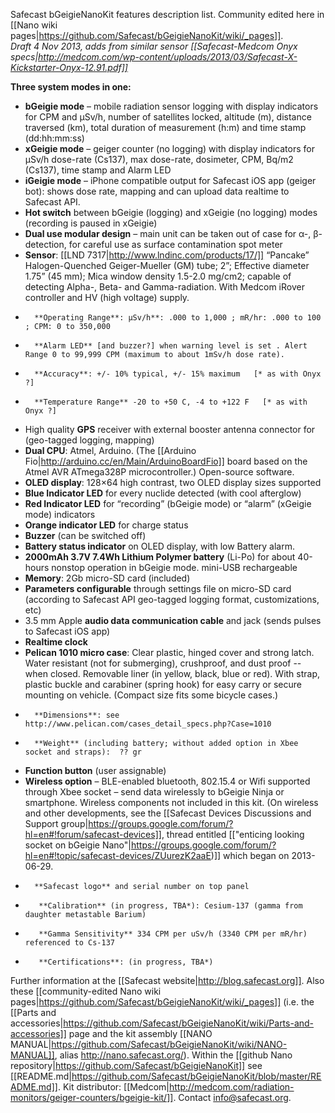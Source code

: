 Safecast bGeigieNanoKit features description list. Community edited here in [[Nano wiki pages|https://github.com/Safecast/bGeigieNanoKit/wiki/_pages]].  
*Draft 4 Nov 2013, adds from similar sensor [[Safecast-Medcom Onyx specs|http://medcom.com/wp-content/uploads/2013/03/Safecast-X-Kickstarter-Onyx-12.91.pdf]]*

**Three system modes in one:**
*	**bGeigie mode** – mobile radiation sensor logging with display indicators for CPM and µSv/h, number of satellites locked, altitude (m), distance traversed (km), total duration of measurement (h:m) and time stamp (dd:hh:mm:ss)
*	**xGeigie mode** – geiger counter (no logging) with display indicators for µSv/h dose-rate (Cs137), max dose-rate, dosimeter, CPM, Bq/m2 (Cs137), time stamp and Alarm LED
*	**iGeigie mode** – iPhone compatible output for Safecast iOS app (geiger bot): shows dose rate, mapping and can upload data realtime to Safecast API.
*	**Hot switch** between bGeigie (logging) and xGeigie (no logging) modes (recording is paused in xGeigie)
*	**Dual use modular design** – main unit can be taken out of case for α-, β-detection, for careful use as surface contamination spot meter
*	**Sensor**:  [[LND 7317|http://www.lndinc.com/products/17/]] “Pancake” Halogen-Quenched Geiger-Mueller (GM) tube; 2”; Effective diameter 1.75” (45 mm); Mica window density 1.5-2.0 mg/cm2; capable of detecting Alpha-, Beta- and Gamma-radiation. With Medcom iRover controller and HV (high voltage) supply.
*       **Operating Range**: μSv/h**: .000 to 1,000 ; mR/hr: .000 to 100 ; CPM: 0 to 350,000 
*       **Alarm LED** [and buzzer?] when warning level is set . Alert Range 0 to 99,999 CPM (maximum to about 1mSv/h dose rate).   
*       **Accuracy**: +/- 10% typical, +/- 15% maximum   [* as with Onyx ?]  
*       **Temperature Range** -20 to +50 C, -4 to +122 F   [* as with Onyx ?] 
*	High quality **GPS** receiver with external booster antenna connector for (geo-tagged logging, mapping)
*	**Dual CPU**: Atmel, Arduino. (The [[Arduino Fio|http://arduino.cc/en/Main/ArduinoBoardFio]] board based on the Atmel AVR ATmega328P microcontroller.) Open-source software.
*	**OLED display**: 128×64 high contrast, two OLED display sizes supported
*	**Blue Indicator LED** for every nuclide detected (with cool afterglow)
*	**Red Indicator LED** for “recording” (bGeigie mode) or “alarm” (xGeigie mode) indicators
*	**Orange indicator LED** for charge status
*	**Buzzer** (can be switched off)
*	**Battery status indicator** on OLED display, with low Battery alarm.
*	**2000mAh 3.7V 7.4Wh Lithium Polymer battery** (Li-Po) for about 40-hours nonstop operation in bGeigie mode. mini-USB rechargeable
*	**Memory**: 2Gb micro-SD card  (included)
*	**Parameters configurable** through settings file on micro-SD card (according to Safecast API geo-tagged logging format, customizations, etc)
*	 3.5 mm Apple **audio data communication cable** and jack (sends pulses to Safecast iOS app)
*	 **Realtime clock**
*	**Pelican 1010 micro case**:  Clear plastic, hinged cover and strong latch. Water resistant (not for submerging), crushproof, and dust proof -- when closed. Removable liner (in yellow, black, blue or red). With strap, plastic buckle and carabiner (spring hook) for easy carry or secure mounting on vehicle. (Compact size fits some bicycle cases.) 
*       **Dimensions**: see http://www.pelican.com/cases_detail_specs.php?Case=1010 
*       **Weight** (including battery; without added option in Xbee socket and straps):  ?? gr
*	**Function button** (user assignable)
*	**Wireless option** – BLE-enabled bluetooth, 802.15.4 or Wifi supported through Xbee socket – send data wirelessly to bGeigie Ninja or smartphone. Wireless components not included in this kit. (On wireless and other developments, see the [[Safecast Devices Discussions and Support group|https://groups.google.com/forum/?hl=en#!forum/safecast-devices]], thread entitled [["enticing looking socket on bGeigie Nano"|https://groups.google.com/forum/?hl=en#!topic/safecast-devices/ZUurezK2aaE)]] which began on 2013-06-29.  
*       **Safecast logo** and serial number on top panel
*        **Calibration** (in progress, TBA*): Cesium-137 (gamma from daughter metastable Barium) 
*        **Gamma Sensitivity** 334 CPM per uSv/h (3340 CPM per mR/hr) referenced to Cs-137
*        **Certifications**: (in progress, TBA*) 


Further information at the [[Safecast website|http://blog.safecast.org]]. Also these [[community-edited Nano wiki pages|https://github.com/Safecast/bGeigieNanoKit/wiki/_pages]] (i.e.  the [[Parts and accessories|https://github.com/Safecast/bGeigieNanoKit/wiki/Parts-and-accessories]] page and the kit assembly [[NANO MANUAL|https://github.com/Safecast/bGeigieNanoKit/wiki/NANO-MANUAL]], alias http://nano.safecast.org/). Within the [[github Nano repository|https://github.com/Safecast/bGeigieNanoKit]] see [[README.md|https://github.com/Safecast/bGeigieNanoKit/blob/master/README.md]]. Kit distributor: [[Medcom|http://medcom.com/radiation-monitors/geiger-counters/bgeigie-kit/]]. Contact info@safecast.org.


